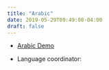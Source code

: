 ```yaml
---
title: "Arabic"
date: 2019-05-29T09:49:08-04:00
draft: false
---
```



* [Arabic Demo](http://demo.webwork.rochester.edu/webwork2/arabic_language_webwork/)

<!--more--> 

* Language coordinator: 

